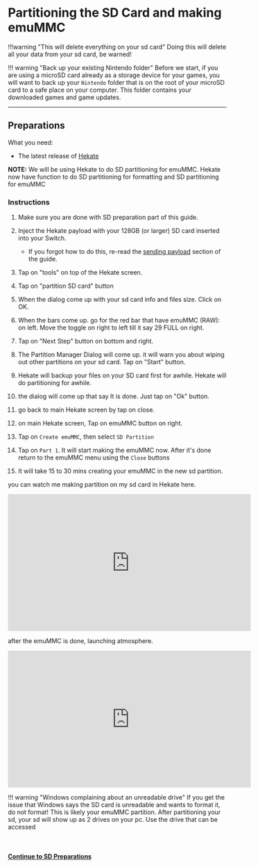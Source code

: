 # Partitioning the SD Card and making emuMMC

!!!warning "This will delete everything on your sd card"
	Doing this will delete all your data from your sd card, be warned!

!!! warning "Back up your existing Nintendo folder"
	Before we start, if you are using a microSD card already as a storage device for your games, you will want to back up your `Nintendo` folder that is on the root of your microSD card to a safe place on your computer. This folder contains your downloaded games and game updates.

-----

## Preparations

What you need:

- The latest release of <a href="https://github.com/CTCaer/hekate/releases" target="_blank">Hekate</a>

<b>NOTE:</b> We will be using Hekate to do SD partitioning for emuMMC.  Hekate now have function to do SD partitioning for formatting and SD partitioning for emuMMC

### Instructions

1. Make sure you are done with SD preparation part of this guide.   

2. Inject the Hekate payload with your 128GB (or larger) SD card inserted into your Switch.
	- If you forgot how to do this, re-read the [sending payload](sending_payload.md) section of the guide.

3. Tap on "tools" on top of the Hekate screen.  

4. Tap on "partition SD card" button   

5. When the dialog come up with your sd card info and files size. Click on OK.    

6. When the bars come up.  go for the red bar that have emuMMC (RAW): on left.  Move the toggle on right to left till it say 29 FULL on right.   

7. Tap on "Next Step" button on bottom and right.    

8. The Partition Manager Dialog will come up. it will warn you about wiping out other partitions on your sd card.  Tap on "Start" button.   

9. Hekate will backup your files on your SD card first for awhile.  Hekate will do partitioning for awhile.   

10. the dialog will come up that say It is done. Just tap on "Ok" button.  

11. go back to main Hekate screen by tap on close.  

12. on main Hekate screen, Tap on emuMMC button on right.  

13. Tap on `Create emuMMC`, then select `SD Partition`

14. Tap on `Part 1`. It will start making the emuMMC now. After it's done return to the emuMMC menu using the `Close` buttons
	
15. It will take 15 to 30 mins creating your emuMMC in the new sd partition.    


you can watch me making partition on my sd card in Hekate here.   
<iframe width="560" height="315" src="https://www.youtube.com/embed/5M7qJja0zB8" frameborder="0" allow="accelerometer; autoplay; encrypted-media; gyroscope; picture-in-picture" allowfullscreen></iframe>


after the emuMMC is done, launching atmosphere.   
<iframe width="560" height="315" src="https://www.youtube.com/embed/rC4B930zIxU" frameborder="0" allow="accelerometer; autoplay; encrypted-media; gyroscope; picture-in-picture" allowfullscreen></iframe>



!!! warning "Windows complaining about an unreadable drive"
    If you get the issue that Windows says the SD card is unreadable and wants to format it, do not format! This is likely your emuMMC partition. After partitioning your sd, your sd will show up as 2 drives on your pc. Use the drive that can be accessed
    
&nbsp;

#### [Continue to SD Preparations <i class="fa fa-arrow-circle-right fa-lg"></i>](sd_preparation.md)
